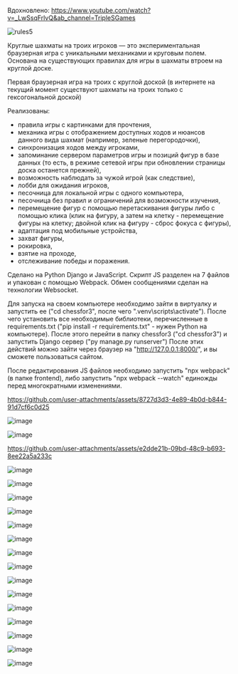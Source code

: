 Вдохновлено: https://www.youtube.com/watch?v=_LwSsqFrlvQ&ab_channel=TripleSGames

![rules5](https://github.com/user-attachments/assets/e31f16e5-da74-4861-a1a1-4f59f1f49092)

Круглые шахматы на троих игроков — это экспериментальная браузерная игра с уникальными механиками и круговым полем. 
Основана на существующих правилах для игры в шахматы втроем на круглой доске.

Первая браузерная игра на троих с круглой доской (в интернете на текущий момент существуют шахматы на троих только с гексогональной доской)

Реализованы: 
- правила игры с картинками для прочтения,
- механика игры с отображением доступных ходов и нюансов данного вида шахмат (например, зеленые перегородочки),
- синхронизация ходов между игроками,
- запоминание сервером параметров игры и позиций фигур в базе данных (то есть, в режиме сетевой игры при обновлении страницы доска останется прежней),
- возможность наблюдать за чужой игрой (как следствие),
- лобби для ожидания игроков,
- песочница для локальной игры с одного компьютера,
- песочница без правил и ограничений для возможности изучения,
- перемещение фигур с помощью перетаскивания фигуры либо с помощью клика (клик на фигуру, а затем на клетку - перемещение фигуры на клетку; двойной клик на фигуру - сброс фокуса с фигуры),
- адаптация под мобильные устройства,
- захват фигуры,
- рокировка,
- взятие на проходе,
- отслеживание победы и поражения.

Сделано на Python Django и JavaScript. Скрипт JS разделен на 7 файлов и упакован с помощью Webpack. Обмен сообщениями сделан на технологии Websocket.

Для запуска на своем компьютере необходимо зайти в виртуалку и запустить ее ("cd chessfor3", после чего ".venv\scripts\activate"). 
После чего установить все необходимые библиотеки, перечисленные в requirements.txt ("pip install -r requirements.txt" - нужен Python на компьютере).
После этого перейти в папку chessfor3 ("cd chessfor3") и запустить Django сервер ("py manage.py runserver")
После этих действий можно зайти через браузер на "http://127.0.0.1:8000/", и вы сможете пользоваться сайтом.

После редактирования JS файлов необходимо запустить "npx webpack" (в папке frontend), либо запустить "npx webpack --watch" единожды перед многократными изменениями.

https://github.com/user-attachments/assets/8727d3d3-4e89-4b0d-b844-91d7cf6c0d25

![image](https://github.com/user-attachments/assets/757fcb91-a524-48d1-9251-29c430473aed)

![image](https://github.com/user-attachments/assets/b7329144-161d-4fc6-9dfa-3a6d8e569cc2)

https://github.com/user-attachments/assets/e2dde21b-09bd-48c9-b693-8ee22a5a233c

![image](https://github.com/user-attachments/assets/6194c4b1-8354-40fe-bbec-df663787dcfb)

![image](https://github.com/user-attachments/assets/2b2edebc-3705-4d8c-b99a-8fbc2c839b89)

![image](https://github.com/user-attachments/assets/dcc9839a-2a98-453e-8508-5b2a7576f484)

![image](https://github.com/user-attachments/assets/a03ddea3-d7f9-4ac9-b42f-6f68f251715a)

![image](https://github.com/user-attachments/assets/bbd86af8-78a1-4069-9cc9-c4ffdf4e6fed)

![image](https://github.com/user-attachments/assets/01fb474c-fe4e-4841-add3-a7d5e087ffc4)

![image](https://github.com/user-attachments/assets/59c71135-9ad2-4034-9ec7-f5bad14a7342)

![image](https://github.com/user-attachments/assets/c848dd8f-c325-48a0-b5b2-3eca76b8a76c)

![image](https://github.com/user-attachments/assets/e37e0de0-6119-4038-bf8a-bfca92699176)

![image](https://github.com/user-attachments/assets/abf93dd4-7854-4e27-9868-a287e14fe4f9)

![image](https://github.com/user-attachments/assets/e41f5574-80d9-422f-82f2-cb3b3da9aa8b)

![image](https://github.com/user-attachments/assets/c378384e-d96b-4b4a-846e-6300715bc2ee)

![image](https://github.com/user-attachments/assets/1135e0d7-1945-45e5-b8bf-2c3e8867a4d1)

![image](https://github.com/user-attachments/assets/b433ad10-21b8-4a21-8f4c-d0f596813ab0)

![image](https://github.com/user-attachments/assets/7e79c549-f832-4bdb-ae3b-b5b6b0a8b7a6)


